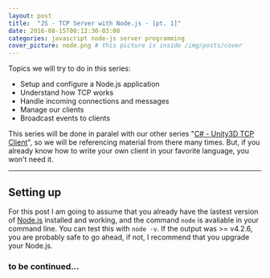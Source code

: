```yaml
---
layout: post
title:  "JS - TCP Server with Node.js - [pt. 1]" 
date: 2016-08-15T00:12:30-03:00
categories: javascript node-js server programming
cover_picture: node.png # this picture is inside /img/posts/cover
---
```


Topics we will try to do in this series:

* Setup and configure a Node.js application
* Understand how TCP works
* Handle incoming connections and messages
* Manage our clients
* Broadcast events to clients

This series will be done in paralel with our other series "[C# - Unity3D TCP Client][unity-tcp-series]", so we will be referencing material from there many times. But, if you already know how to write your own client in your favorite language, you won't need it.

----


## Setting up

For this post I am going to assume that you already have the lastest version of [Node.js][node] installed and working, and the command `node` is avaliable in your command line. You can test this with `node -v`. If the output was >= v4.2.6, you are probably safe to go ahead, if not, I recommend that you upgrade your Node.js.


### to be continued...

<!--
{% highlight js %}
print_this("Hello World");

function print_this(txt) {
  console.log(txt);
}
//=> prints 'Hello World' to console.
{% endhighlight %}
-->

[node]: https://nodejs.org/en/
[unity-tcp-series]: #